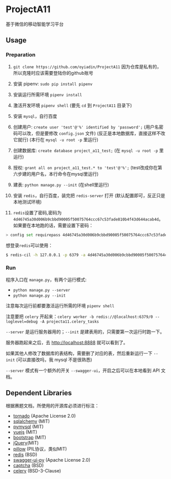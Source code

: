 # ProjectA11

基于微信的移动智能学习平台

## Usage

### Preparation

1. `git clone https://github.com/oyiadin/ProjectA11` 因为仓库是私有的，所以克隆时应该需要登陆你的github账号

2. 安装 pipenv: `sudo pip install pipenv`

3. 安装运行所需环境 `pipenv install`

4. 激活开发环境 `pipenv shell` (要先 `cd` 到 `ProjectA11` 目录下)

5. 安装 `mysql`，自行百度

6. 创建用户: `create user 'test'@'%' identified by 'password';` (用户名密码可以改，但是要修改 `config.json` 文件) (反正是本地数据库，直接这样不改它就行) (本行在 `mysql -u root -p` 里运行)

7. 创建数据库: `create database project_a11_test;` (在 `mysql -u root -p` 里运行)

8. 授权: `grant all on project_a11_test.* to 'test'@'%';` (test改成你在第六步建的用户名，本行命令在mysql里运行)

9. 建表: `python manage.py --init` (在shell里运行)

10. 安装 `redis`，自行百度，装完把 `redis-server` 打开 (默认配置即可，反正只是本地测试环境)

11. `redis`设置了密码,密码为`4d46745a30d006b9cbbd90005f50075764ccc67c53fade810b4f43d644acab4d`。
如果要在本地跑的话，需要设置下密码：
```bash
> config set requirepass 4d46745a30d006b9cbbd90005f50075764ccc67c53fade810b4f43d644acab4d
```
想登录`redis`可以使用：
```bash
$ redis-cil -h 127.0.0.1 -p 6379 -a 4d46745a30d006b9cbbd90005f50075764ccc67c53fade810b4f43d644acab4d
```


### Run

程序入口在 `manage.py`，有两个运行模式:

* `python manage.py --server`
* `python manage.py --init`

注意每次运行前都要激活运行所需的环境 `pipenv shell`

注意要把 `celery` 开起来：`celery worker -b redis://@localhost:6379/0 --loglevel=debug -A projecta11.celery_tasks`

`--server` 是运行服务器用的；`--init` 是建表用的，只需要第一次运行时跑一下。

服务器跑起来之后，去 [http://localhost:8888](http://localhost:8888) 就可以看到了。

如果其他人修改了数据库的表结构，需要删了对应的表，然后重新运行一下 `--init` (可以直接改吗，我 mysql 不是很熟悉)

`--server` 模式有一个额外的开关 `--swagger-ui`，开启之后可以在本地看到 API 文档。

## Dependent Libraries

根据赛题文档，所使用的开源库必须进行标注：

* [tornado](https://github.com/tornadoweb/tornado/blob/master/LICENSE) (Apache License 2.0)
* [sqlalchemy](https://github.com/zzzeek/sqlalchemy/blob/master/LICENSE) (MIT)
* [pymysql](https://github.com/PyMySQL/PyMySQL/blob/master/LICENSE) (MIT)
* [vuejs](https://github.com/vuejs/vue/blob/dev/LICENSE) (MIT)
* [bootstrap](https://getbootstrap.com/docs/4.2/about/license/) (MIT)
* [jQuery](https://github.com/jquery/jquery/blob/master/LICENSE.txt)(MIT)
* [pillow](https://github.com/python-pillow/Pillow/blob/master/LICENSE) (PIL协议，类似MIT)
* [redis](https://redis.io/topics/license/) (BSD)
* [swagger-ui-py](https://github.com/PWZER/swagger-ui-py) (Apache License 2.0)
* [captcha](https://github.com/lepture/captcha) (BSD)
* [celery](https://github.com/celery/celery/blob/master/LICENSE) (BSD-3-Clause)